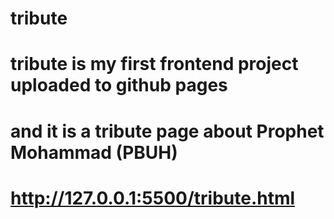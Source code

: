 # tribute
# tribute is my first frontend project uploaded to github pages
# and it is a tribute page about Prophet Mohammad (PBUH)
# http://127.0.0.1:5500/tribute.html
